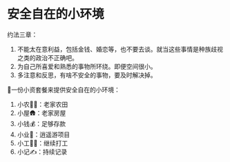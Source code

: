 # 安全自在的小环境

约法三章：

1. 不能太在意利益，包括金钱、婚恋等，也不要去谈。就当这些事情是种族歧视之类的政治不正确吧。
2. 为自己所喜爱和熟悉的事物所环绕。即便空间很小。
3. 多注意和反思，有啥不安全的事物，要及时解决掉。

🤔一份小资套餐来提供安全自在的小环境：

1. 小农🧑‍🌾：老家农田
2. 小屋🛖：老家房屋
3. 小钱💰：足够存款
4. 小业🌃：逍遥游项目
5. 小工🧑‍💻：继续打工
6. 小记✍️：持续记录
